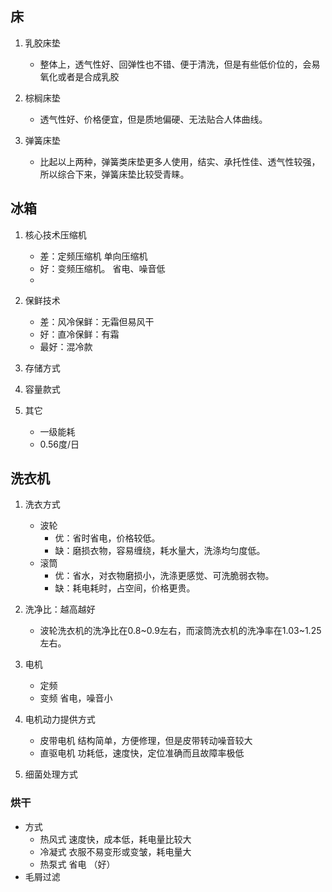 ## 床
1. 乳胶床垫
    - 整体上，透气性好、回弹性也不错、便于清洗，但是有些低价位的，会易氧化或者是合成乳胶

2. 棕榈床垫
    - 透气性好、价格便宜，但是质地偏硬、无法贴合人体曲线。

3. 弹簧床垫
    - 比起以上两种，弹簧类床垫更多人使用，结实、承托性佳、透气性较强，所以综合下来，弹簧床垫比较受青睐。

## 冰箱
1. 核心技术压缩机
    - 差：定频压缩机 单向压缩机
    - 好：变频压缩机。 省电、噪音低
    - 
2. 保鲜技术
    - 差：风冷保鲜：无霜但易风干
    - 好：直冷保鲜：有霜
    - 最好：混冷款

3. 存储方式

4. 容量款式
    
5. 其它
    - 一级能耗
    - 0.56度/日
 
 ## 洗衣机
 1. 洗衣方式
    - 波轮 
        - 优：省时省电，价格较低。
        - 缺：磨损衣物，容易缠绕，耗水量大，洗涤均匀度低。
    - 滚筒  
        - 优：省水，对衣物磨损小，洗涤更感觉、可洗脆弱衣物。
        - 缺：耗电耗时，占空间，价格更贵。
2. 洗净比：越高越好
    - 波轮洗衣机的洗净比在0.8~0.9左右，而滚筒洗衣机的洗净率在1.03~1.25左右。

3. 电机
    - 定频
    - 变频 省电，噪音小


4. 电机动力提供方式
    - 皮带电机  结构简单，方便修理，但是皮带转动噪音较大
    - 直驱电机 功耗低，速度快，定位准确而且故障率极低

5. 细菌处理方式

### 烘干
- 方式
    - 热风式 速度快，成本低，耗电量比较大
    - 冷凝式 衣服不易变形或变皱，耗电量大
    - 热泵式 省电 （好）
- 毛屑过滤